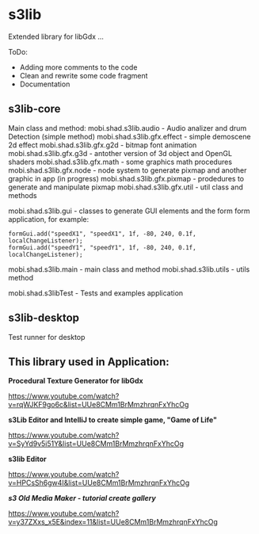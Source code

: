 s3lib
=====
Extended library for libGdx ...

ToDo:
* Adding more comments to the code
* Clean and rewrite some code fragment 
* Documentation

s3lib-core
-----
Main class and method:
mobi.shad.s3lib.audio - Audio analizer and drum Detection (simple method)
mobi.shad.s3lib.gfx.effect - simple demoscene 2d effect
mobi.shad.s3lib.gfx.g2d - bitmap font animation
mobi.shad.s3lib.gfx.g3d - antother version of 3d object and OpenGL shaders
mobi.shad.s3lib.gfx.math - some graphics math procedures
mobi.shad.s3lib.gfx.node - node system to generate pixmap and another graphic in app (in progress)
mobi.shad.s3lib.gfx.pixmap - prodedures to generate and manipulate pixmap
mobi.shad.s3lib.gfx.util - util class and methods

mobi.shad.s3lib.gui - classes to generate GUI elements and the form form application, for example:
```
formGui.add("speedX1", "speedX1", 1f, -80, 240, 0.1f, localChangeListener);
formGui.add("speedY1", "speedY1", 1f, -80, 240, 0.1f, localChangeListener);
```

mobi.shad.s3lib.main - main class and method
mobi.shad.s3lib.utils - utils method

mobi.shad.s3libTest - Tests and examples application

s3lib-desktop
-----
Test runner for desktop

This library used in Application:
-----
**Procedural Texture Generator for libGdx**

https://www.youtube.com/watch?v=rqWJKF9go6c&list=UUe8CMm1BrMmzhrqnFxYhcOg

**s3Lib Editor and IntelliJ to create simple game, "Game of Life"**

https://www.youtube.com/watch?v=SyYd9v5i51Y&list=UUe8CMm1BrMmzhrqnFxYhcOg

**s3lib Editor**

https://www.youtube.com/watch?v=HPCsSh6gw4I&list=UUe8CMm1BrMmzhrqnFxYhcOg

***s3 Old Media Maker - tutorial create gallery***

https://www.youtube.com/watch?v=y37ZXxs_x5E&index=11&list=UUe8CMm1BrMmzhrqnFxYhcOg
